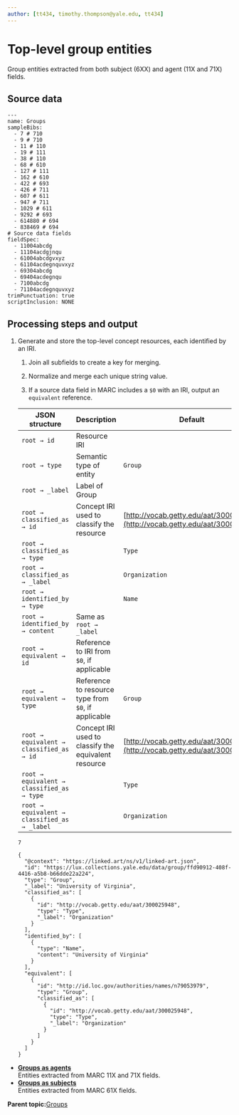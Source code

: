 ```yaml
---
author: [tt434, timothy.thompson@yale.edu, tt434]
---
```


# Top-level group entities

Group entities extracted from both subject \(6XX\) and agent \(11X and 71X\) fields.

## Source data

```
---
name: Groups
sampleBibs:
  - 7 # 710
  - 9 # 710
  - 11 # 110
  - 19 # 111
  - 38 # 110
  - 68 # 610
  - 127 # 111
  - 162 # 610
  - 422 # 693
  - 426 # 711
  - 607 # 611
  - 947 # 711
  - 1029 # 611  
  - 9292 # 693
  - 614880 # 694
  - 838469 # 694
# Source data fields
fieldSpec:
  - 11004abcdg
  - 11104acdgjnqu
  - 61004abcdgvxyz
  - 61104acdegnquvxyz
  - 69304abcdg
  - 69404acdegnqu
  - 7100abcdg
  - 71104acdegnquvxyz       
trimPunctuation: true
scriptInclusion: NONE
```

## Processing steps and output

1.  Generate and store the top-level concept resources, each identified by an IRI.

    1.  Join all subfields to create a key for merging.

    2.  Normalize and merge each unique string value.

    3.  If a source data field in MARC includes a `$0` with an IRI, output an `equivalent` reference.

    |JSON structure|Description|Default|
    |--------------|-----------|-------|
    |`root → id`|Resource IRI| |
    |`root → type`|Semantic type of entity|`Group`|
    |`root → _label`|Label of Group| |
    |`root → classified_as → id`|Concept IRI used to classify the resource|[http://vocab.getty.edu/aat/300025948](http://vocab.getty.edu/aat/300025948)|
    |`root → classified_as → type`| |`Type`|
    |`root → classified_as → _label`| |`Organization`|
    |`root → identified_by → type`| |`Name`|
    |`root → identified_by → content`|Same as `root → _label`| |
    |`root → equivalent → id`|Reference to IRI from `$0`, if applicable| |
    |`root → equivalent → type`|Reference to resource type from `$0`, if applicable|`Group`|
    |`root → equivalent → classified_as → id`|Concept IRI used to classify the equivalent resource|[http://vocab.getty.edu/aat/300025948](http://vocab.getty.edu/aat/300025948)|
    |`root → equivalent → classified_as → type`| |`Type`|
    |`root → equivalent → classified_as → _label`| |`Organization`|

    `7`

    ```
    {
      "@context": "https://linked.art/ns/v1/linked-art.json",
      "id": "https://lux.collections.yale.edu/data/group/ffd90912-408f-4416-a5b8-b66dde22a224",
      "type": "Group",
      "_label": "University of Virginia",
      "classified_as": [
        {
          "id": "http://vocab.getty.edu/aat/300025948",
          "type": "Type",
          "_label": "Organization"
        }
      ],
      "identified_by": [
        {
          "type": "Name",
          "content": "University of Virginia"
        }
      ],
      "equivalent": [
        {
          "id": "http://id.loc.gov/authorities/names/n79053979",
          "type": "Group",
          "classified_as": [
            {
              "id": "http://vocab.getty.edu/aat/300025948",
              "type": "Type",
              "_label": "Organization"
            }
          ]
        }  
      ]
    }
    ```


-   **[Groups as agents](../concepts/groups_as_agents.md)**  
Entities extracted from MARC 11X and 71X fields.
-   **[Groups as subjects](../concepts/groups_as_subjects.md)**  
Entities extracted from MARC 61X fields.

**Parent topic:**[Groups](../concepts/groups.md)

